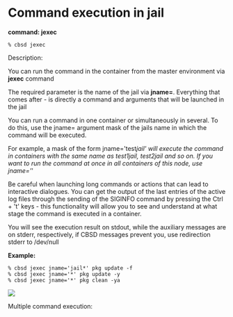 # Command execution in jail

**command: jexec**

```
% cbsd jexec
```

Description:

You can run the command in the container from the master environment via **jexec** command

The required parameter is the name of the jail via **jname=**. Everything that comes after - is directly a command and arguments that will be launched in the jail

You can run a command in one container or simultaneously in several. To do this, use the jname= argument mask of the jails name in which the command will be executed.

For example, a mask of the form jname='test*jail' will execute the command in containers with the same name as test1jail, test2jail and so on. If you want to run the command at once in all containers of this node, use jname='*'

Be careful when launching long commands or actions that can lead to interactive dialogues. You can get the output of the last entries of the active log files through the sending of the SIGINFO command by pressing the Ctrl + 't' keys - this functionality will allow you to see and understand at what stage the command is executed in a container.

You will see the execution result on stdout, while the auxiliary messages are on stderr, respectively, if CBSD messages prevent you, use redirection stderr to /dev/null

**Example:**

```
% cbsd jexec jname='jail*' pkg update -f
% cbsd jexec jname='*' pkg update -y
% cbsd jexec jname='*' pkg clean -ya
```

![](https://www.bsdstore.ru/img/jexec1.png)

Multiple command execution:


<script type="text/javascript" src="https://asciinema.org/a/136221.js" id="asciicast-136221" async></script>
